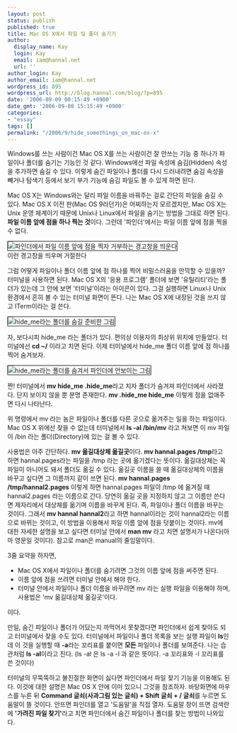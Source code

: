 ```yaml
---
layout: post
status: publish
published: true
title: Mac OS X에서 파일 및 폴더 숨기기
author:
  display_name: Kay
  login: Kay
  email: iam@hannal.net
  url: ''
author_login: Kay
author_email: iam@hannal.net
wordpress_id: 895
wordpress_url: http://blog.hannal.com/blog/?p=895
date: '2006-09-09 00:15:49 +0900'
date_gmt: '2006-09-08 15:15:49 +0900'
categories:
- "essay"
tags: []
permalink: "/2006/9/hide_somethings_on_mac-os-x"
---
```

<p>Windows를 쓰는 사람이건 Mac OS X를 쓰는 사람이건 잘 안쓰는 기능 중 하나가 파일이나 폴더를 숨기는 기능인 것 같다. Windows에선 파일 속성에 숨김(Hidden) 속성을 추가하면 숨길 수 있다. 이렇게 숨긴 파일이나 폴더를 다시 드러내려면 숨김 속성을 빼거나 탐색기 등에서 보기 부가 기능에 숨김 파일도 볼 수 있게 하면 된다.</p>
<p>Mac OS X는 Windows와는 달리 파일 이름을 바꿔주는 걸로 간단히 파일을 숨길 수 있다. Mac OS X 이전 판(Mac OS 9라던가)은 어찌하는지 모르겠지만, Mac OS X는 Unix 운영 체계이기 때문에 Unix나 Linux에서 파일을 숨기는 방법을 그대로 하면 된다. <strong>파일 이름 앞에 점을 하나 찍는 것</strong>이다. 그런데 '파인더'에서는 파일 이름 앞에 점을 찍을 수 없다.</p>
<p class="centerphoto"><img src="http://blog.hannal.com/wp-content/old_uploads/cannot_input_dot.png" alt="파인더에서 파일 이름 앞에 점을 찍자 거부하는 경고창을 띄운다" style="border: 1px solid #000;" /><br />
이런 경고창을 띄우며 거절한다</p>
<p>그럼 어떻게 파일이나 폴더 이름 앞에 점 하나를 찍어 비밀스러움을 만끽할 수 있을까? 터미널을 사용하면 된다. Mac OS X의 '응용 프로그램' 폴더에 보면 '유틸리티'라는 폴더가 있는데 그 안에 보면 '터미널'이라는 아이콘이 있다. 그걸 실행하면 Linux나 Unix 환경에서 흔히 볼 수 있는 터미널 화면이 뜬다. 나는 Mac OS X에 내장된 것을 쓰지 않고 ITerm이라는 걸 쓴다.</p>
<p class="centerphoto"><img src="http://blog.hannal.com/wp-content/old_uploads/hide_01.png" alt="hide_me라는 폴더를 숨길 준비한 그림" style="border: 1px solid #000;" /></p>
<p>자, 보다시피 hide_me 라는 폴더가 있다. 편의상 이용자의 최상위 위치에 만들었다. 터미널에선 <strong>cd ~/</strong> 이라고 치면 된다. 이제 터미널에서 hide_me 폴더 이름 앞에 점 하나를 찍어 숨겨보자.</p>
<p class="centerphoto"><img src="http://blog.hannal.com/wp-content/old_uploads/hide_02.png" alt="hide_me라는 폴더를 숨겨서 파인더에 안보이는 그림" style="border: 1px solid #000;" /></p>
<p>짠! 터미널에서 <strong>mv hide_me .hide_me</strong>라고 치자 폴더가 숨겨져 파인더에서 사라졌다. 단지 보이지 않을 뿐 분명 존재한다. <strong>mv .hide_me hide_me</strong> 이렇게 점을 없애주면 다시 나타난다.</p>
<p>위 명령에서 mv 라는 놈은 파일이나 폴더를 다른 곳으로 옮겨주는 일을 하는 파일이다. Mac OS X 위에선 찾을 수 없는데 터미널에서 <strong>ls -al /bin/mv</strong> 라고 쳐보면 이 mv 파일이 /bin 라는 폴더(Directory)에 있는 걸 볼 수 있다.</p>
<p>사용법은 아주 간단하다. <strong>mv 옮길대상체 옮길곳</strong>이다. <strong>mv hannal.pages /tmp</strong>라고 하면 hannal.pages라는 파일을 /tmp 라는 곳에 옮기겠다는 뜻이다. 옮길대상체는 꼭 파일이 아니어도 돼서 폴더도 옮길 수 있다. 옮길곳 이름을 쓸 때 옮길대상체의 이름을 바꾸고 싶다면 그 이름까지 같이 쓰면 된다. <strong>mv hannal.pages /tmp/hannal2.pages</strong> 이렇게 하면 hannal.pages 파일이 /tmp 에 옮겨질 때 hannal2.pages 라는 이름으로 간다. 당연히 옮길 곳을 지정하지 않고 그 이름만 쓴다면 제자리에서 대상체를 옮기며 이름을 바꾸게 된다. 즉, 파일이나 폴더 이름을 바꾸는 것이다. 그래서 <strong>mv hannal hannal2</strong>라고 하면 hannal이라는 것이 hannal2라는 이름으로 바뀌는 것이고, 이 방법을 이용해서 파일 이름 앞에 점을 덧붙이는 것이다. mv에 대한 자세한 설명을 보고 싶다면 터미날 안에서 <strong>man mv</strong> 라고 치면 설명서가 나온다(아마 영문일 것이다). 참고로 man은 manual의 줄임말이다.</p>
<p>3줄 요약을 하자면,</p>
<ul>
<li>Mac OS X에서 파일이나 폴더를 숨기려면 그것의 이름 앞에 점을 써주면 된다.</li>
<li>이름 앞에 점을 쓰려면 터미널 안에서 해야 한다.</li>
<li>터미널 안에서 파일이나 폴더 이름을 바꾸려면 mv 라는 실행 파일을 이용해야 하며, 사용법은 'mv 옮길대상체 옮길곳'이다.</li>
</ul>
<p>이다.</p>
<p>만일, 숨긴 파일이나 폴더가 어딨는지 까먹어서 못찾겠다면 파인더에서 쉽게 찾아도 되고 터미널에서 찾을 수도 있다. 터미널에서 파일이나 폴더 목록을 보는 실행 파일이 <strong>ls</strong>인데 이 것을 실행할 때 <strong>-a</strong>라는 꼬리표를 붙이면 <strong>모든</strong> 파일이나 폴더를 보여준다. 나는 습관처럼 <strong>ls -al</strong>이라고 친다. (ls -al 은 ls -a -l 과 같은 뜻이다. -a 꼬리표와 -l 꼬리표를 쓴 것이다)</p>
<p>터미널의 무뚝뚝하고 불친절한 화면이 싫다면 파인더에서 파일 찾기 기능을 이용해도 된다. 이것에 대한 설명은 Mac OS X 안에 이미 있으니 그것을 참조하자. 바탕화면에 마우스를 누른 뒤 <strong>Command 글쇠(사과그림 있는 글쇠) + Shift 글쇠 + / 글쇠</strong>를 누르면 도움말이 뜰 것이다. 안뜨면 파인더를 열고 '도움말'을 직접 열자. 도움말 창이 뜨면 검색란에 <strong>'가려진 파일 찾기'</strong>라고 치면 파인더에서 숨긴 파일이나 폴더를 찾는 방법이 나와있다.</p>
